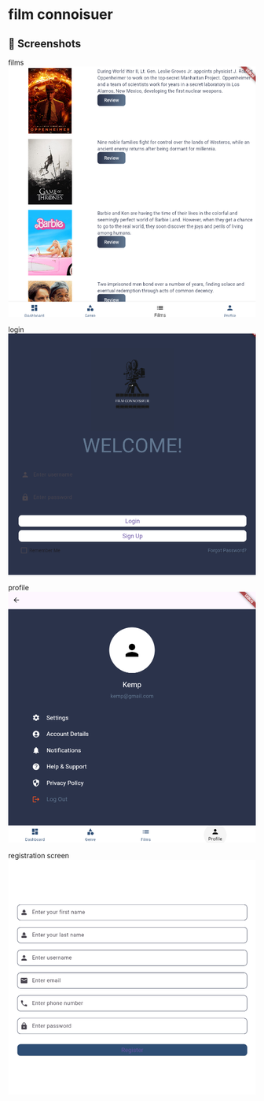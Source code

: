 # film connoisuer
## 📸 Screenshots
films  
![Films screen](assets/screenshots/filmspg.png)

login  
![login screen](assets/screenshots/loginpg.png)

profile  
![profile screen](assets/screenshots/profilpg.png)

registration screen
![registration screen](assets/screenshots/registerpg.png)


